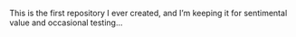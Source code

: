 This is the first repository I ever created, and I’m keeping it for sentimental value and occasional testing...
